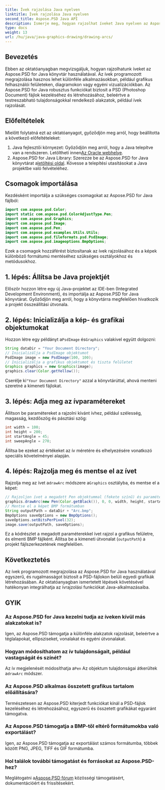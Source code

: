 ```yaml
---
title: Ívek rajzolása Java nyelven
linktitle: Ívek rajzolása Java nyelven
second_title: Aspose.PSD Java API
description: Ismerje meg, hogyan rajzolhat íveket Java nyelven az Aspose.PSD for Java segítségével. Lépésről lépésre bemutató oktatóprogram kódpéldákkal grafikus alkalmazásokhoz.
type: docs
weight: 13
url: /hu/java/java-graphics-drawing/drawing-arcs/
---
```

## Bevezetés
Ebben az oktatóanyagban megvizsgáljuk, hogyan rajzolhatunk íveket az Aspose.PSD for Java könyvtár használatával. Az ívek programozott megrajzolása hasznos lehet különféle alkalmazásokban, például grafikus felhasználói felületeken, diagramokon vagy egyéni vizualizációkban. Az Aspose.PSD for Java robusztus funkciókat biztosít a PSD (Photoshop Document) fájlok kezeléséhez és létrehozásához, beleértve a testreszabható tulajdonságokkal rendelkező alakzatok, például ívek rajzolását.
## Előfeltételek
Mielőtt folytatná ezt az oktatóanyagot, győződjön meg arról, hogy beállította a következő előfeltételeket:
1.  Java fejlesztői környezet: Győződjön meg arról, hogy a Java telepítve van a rendszeren. Letöltheti innen[Az Oracle webhelye](https://www.oracle.com/java/).
2.  Aspose.PSD for Java Library: Szerezze be az Aspose.PSD for Java könyvtárat a[letöltési oldal](https://releases.aspose.com/psd/java/). Kövesse a telepítési utasításokat a Java projektbe való felvételéhez.
## Csomagok importálása
Kezdésként importálja a szükséges csomagokat az Aspose.PSD for Java fájlból:
```java
import com.aspose.psd.Color;
import static com.aspose.psd.ColorAdjustType.Pen;
import com.aspose.psd.Graphics;
import com.aspose.psd.Image;
import com.aspose.psd.Pen;
import com.aspose.psd.examples.Utils.Utils;
import com.aspose.psd.fileformats.psd.PsdImage;
import com.aspose.psd.imageoptions.BmpOptions;
```
Ezek a csomagok hozzáférést biztosítanak az ívek rajzolásához és a képek különböző formátumú mentéséhez szükséges osztályokhoz és metódusokhoz.
## 1. lépés: Állítsa be Java projektjét
Először hozzon létre egy új Java-projektet az IDE-ben (Integrated Development Environment), és importálja az Aspose.PSD for Java könyvtárat. Győződjön meg arról, hogy a könyvtárra megfelelően hivatkozik a projekt összeállítási útvonala.
## 2. lépés: Inicializálja a kép- és grafikai objektumokat
 Hozzon létre egy példányt a`PsdImage` és`Graphics` valakivel együtt dolgozni:
```java
String dataDir = "Your Document Directory";
// Inicializálja a PsdImage objektumot
PsdImage image = new PsdImage(100, 100);
// Inicializálja a grafikus objektumot és tiszta felületet
Graphics graphics = new Graphics(image);
graphics.clear(Color.getYellow());
```
 Cserélje ki`"Your Document Directory"` azzal a könyvtárúttal, ahová menteni szeretné a kimeneti fájlokat.
## 3. lépés: Adja meg az ívparamétereket
Állítson be paramétereket a rajzolni kívánt ívhez, például szélesség, magasság, kezdőszög és pásztási szög:
```java
int width = 100;
int height = 200;
int startAngle = 45;
int sweepAngle = 270;
```
Állítsa be ezeket az értékeket az ív méretére és elhelyezésére vonatkozó speciális követelményei alapján.
## 4. lépés: Rajzolja meg és mentse el az ívet
 Rajzolja meg az ívet a`drawArc` módszere a`Graphics` osztályba, és mentse el a képet:
```java
// Rajzoljon ívet a megadott Pen objektummal (fekete színű) és paraméterekkel
graphics.drawArc(new Pen(Color.getBlack()), 0, 0, width, height, startAngle, sweepAngle);
// Mentse el a képet BMP formátumban
String outputPath = dataDir + "Arc.bmp";
BmpOptions saveOptions = new BmpOptions();
saveOptions.setBitsPerPixel(32);
image.save(outputPath, saveOptions);
```
Ez a kódrészlet a megadott paraméterekkel ívet rajzol a grafikus felületre, és elmenti BMP fájlként. Állítsa be a kimeneti útvonalat (`outputPath`) a projekt fájlszerkezetének megfelelően.

## Következtetés
Az ívek programozott megrajzolása az Aspose.PSD for Java használatával egyszerű, és rugalmasságot biztosít a PSD-fájlokon belüli egyedi grafikák létrehozásában. Az oktatóanyagban ismertetett lépések követésével hatékonyan integrálhatja az ívrajzolási funkciókat Java-alkalmazásaiba.

## GYIK
### Az Aspose.PSD for Java kezelni tudja az íveken kívül más alakzatokat is?
Igen, az Aspose.PSD támogatja a különféle alakzatok rajzolását, beleértve a téglalapokat, ellipsziseket, vonalakat és egyéni útvonalakat.
### Hogyan módosíthatom az ív tulajdonságait, például vastagságát és színét?
 Az ív megjelenését módosíthatja a`Pen` Az objektum tulajdonságai átkerültek a`drawArc` módszer.
### Az Aspose.PSD alkalmas összetett grafikus tartalom előállítására?
Természetesen az Aspose.PSD kiterjedt funkciókat kínál a PSD-fájlok kezeléséhez és létrehozásához, egyszerű és összetett grafikákat egyaránt támogatva.
### Az Aspose.PSD támogatja a BMP-től eltérő formátumokba való exportálást?
Igen, az Aspose.PSD támogatja az exportálást számos formátumba, többek között PNG, JPEG, TIFF és GIF formátumba.
### Hol találok további támogatást és forrásokat az Aspose.PSD-hez?
 Meglátogatni a[Aspose.PSD fórum](https://forum.aspose.com/c/psd/34) közösségi támogatásért, dokumentációért és frissítésekért.